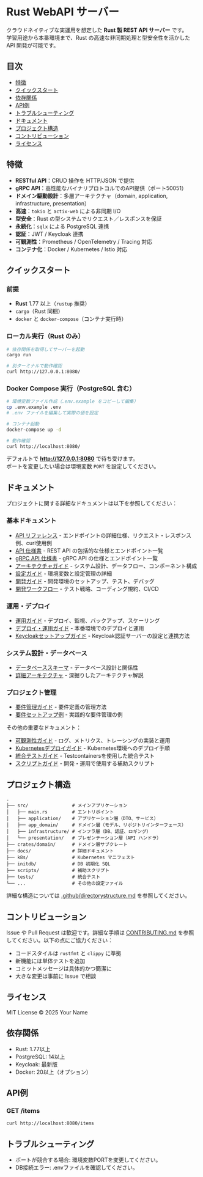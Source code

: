 # Rust WebAPI サーバー

クラウドネイティブな実運用を想定した **Rust 製 REST API サーバー** です。  
学習用途から本番環境まで、Rust の高速な非同期処理と型安全性を活かした API 開発が可能です。

## 目次
- [特徴](#特徴)
- [クイックスタート](#クイックスタート)
- [依存関係](#依存関係)
- [API例](#apiexample)
- [トラブルシューティング](#トラブルシューティング)
- [ドキュメント](#ドキュメント)
- [プロジェクト構造](#プロジェクト構造)
- [コントリビューション](#コントリビューション)
- [ライセンス](#ライセンス)

## 特徴
- **RESTful API**：CRUD 操作を HTTP/JSON で提供  
- **gRPC API**：高性能なバイナリプロトコルでのAPI提供（ポート50051）
- **ドメイン駆動設計**：多層アーキテクチャ（domain, application, infrastructure, presentation）
- **高速**：`tokio` と `actix-web` による非同期 I/O  
- **型安全**：Rust の型システムでリクエスト／レスポンスを保証  
- **永続化**：`sqlx` による PostgreSQL 連携
- **認証**：JWT / Keycloak 連携
- **可観測性**：Prometheus / OpenTelemetry / Tracing 対応
- **コンテナ化**：Docker / Kubernetes / Istio 対応

## クイックスタート

### 前提
- **Rust** 1.77 以上（`rustup` 推奨）
- `cargo`（Rust 同梱）
- `docker` と `docker-compose`（コンテナ実行時）

### ローカル実行（Rust のみ）
```bash
# 依存関係を取得してサーバーを起動
cargo run

# 別ターミナルで動作確認
curl http://127.0.0.1:8080/
```

### Docker Compose 実行（PostgreSQL 含む）
```bash
# 環境変数ファイル作成（.env.example をコピーして編集）
cp .env.example .env
# .env ファイルを編集して実際の値を設定

# コンテナ起動
docker-compose up -d

# 動作確認
curl http://localhost:8080/
```

デフォルトで **http://127.0.0.1:8080** で待ち受けます。  
ポートを変更したい場合は環境変数 `PORT` を設定してください。

## ドキュメント

プロジェクトに関する詳細なドキュメントは以下を参照してください：

### 基本ドキュメント
- [API リファレンス](docs/api-reference.md) - エンドポイントの詳細仕様、リクエスト・レスポンス例、curl使用例
- [API 仕様書](docs/api-documentation.md) - REST API の包括的な仕様とエンドポイント一覧
- [gRPC API 仕様書](docs/grpc-api.md) - gRPC API の仕様とエンドポイント一覧
- [アーキテクチャガイド](docs/architecture-guide.md) - システム設計、データフロー、コンポーネント構成
- [設定ガイド](docs/configuration-guide.md) - 環境変数と設定管理の詳細
- [開発ガイド](docs/development-guide.md) - 開発環境のセットアップ、テスト、デバッグ
- [開発ワークフロー](docs/development-testing.md) - テスト戦略、コーディング規約、CI/CD

### 運用・デプロイ
- [運用ガイド](docs/operations-guide.md) - デプロイ、監視、バックアップ、スケーリング
- [デプロイ・運用ガイド](docs/deployment-operations.md) - 本番環境でのデプロイと運用
- [Keycloakセットアップガイド](docs/keycloak-setup.md) - Keycloak認証サーバーの設定と連携方法

### システム設計・データベース
- [データベーススキーマ](docs/database-schema.md) - データベース設計と関係性
- [詳細アーキテクチャ](docs/architecture-detailed.md) - 深掘りしたアーキテクチャ解説

### プロジェクト管理
- [要件管理ガイド](docs/requirement-management-guide.md) - 要件定義の管理方法
- [要件セットアップ例](docs/requirement-setup-examples.md) - 実践的な要件管理の例

その他の重要なドキュメント：
- [可観測性ガイド](o11y.md) - ログ、メトリクス、トレーシングの実装と運用
- [Kubernetesデプロイガイド](k8s/README.md) - Kubernetes環境へのデプロイ手順
- [統合テストガイド](tests/README.md) - Testcontainersを使用した統合テスト
- [スクリプトガイド](scripts/README.md) - 開発・運用で使用する補助スクリプト

## プロジェクト構造

```
.
├── src/                # メインアプリケーション
│   ├── main.rs         # エントリポイント
│   ├── application/    # アプリケーション層（DTO、サービス）
│   ├── app_domain/     # ドメイン層（モデル、リポジトリインターフェース）
│   ├── infrastructure/ # インフラ層（DB、認証、ロギング）
│   └── presentation/   # プレゼンテーション層（API ハンドラ）
├── crates/domain/      # ドメイン層サブクレート
├── docs/               # 詳細ドキュメント
├── k8s/                # Kubernetes マニフェスト
├── initdb/             # DB 初期化 SQL
├── scripts/            # 補助スクリプト
├── tests/              # 統合テスト
└── ...                 # その他の設定ファイル
```

詳細な構造については [.github/directorystructure.md](.github/directorystructure.md) を参照してください。

## コントリビューション

Issue や Pull Request は歓迎です。詳細な手順は [CONTRIBUTING.md](CONTRIBUTING.md) を参照してください。以下の点にご協力ください：

- コードスタイルは `rustfmt` と `clippy` に準拠
- 新機能には単体テストを追加
- コミットメッセージは具体的かつ簡潔に
- 大きな変更は事前に Issue で相談

## ライセンス

MIT License © 2025 Your Name

## 依存関係
- Rust: 1.77以上
- PostgreSQL: 14以上
- Keycloak: 最新版
- Docker: 20以上（オプション）

## API例
### GET /items
```bash
curl http://localhost:8080/items
```

## トラブルシューティング
- ポートが競合する場合: 環境変数PORTを変更してください。
- DB接続エラー: .envファイルを確認してください。
